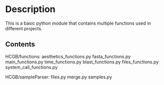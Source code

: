 # Description
This is a basic python module that contains multiple functions used in different projects.


## Contents

HCGB/functions:
aesthetics_functions.py  fasta_functions.py  main_functions.py	    time_functions.py
blast_functions.py       files_functions.py  system_call_functions.py

HCGB/sampleParser:
files.py  merge.py  samples.py


